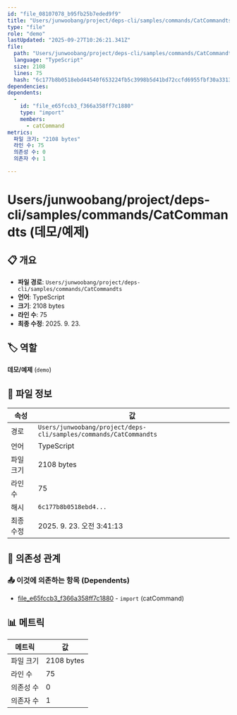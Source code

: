 ```yaml
---
id: "file_08107078_b95fb25b7eded9f9"
title: "Users/junwoobang/project/deps-cli/samples/commands/CatCommandts (데모/예제)"
type: "file"
role: "demo"
lastUpdated: "2025-09-27T10:26:21.341Z"
file:
  path: "Users/junwoobang/project/deps-cli/samples/commands/CatCommandts"
  language: "TypeScript"
  size: 2108
  lines: 75
  hash: "6c177b8b0518ebd44540f653224fb5c3998b5d41bd72ccfd6955fbf30a331368"
dependencies:
dependents:
  -
    id: "file_e65fccb3_f366a358ff7c1880"
    type: "import"
    members:
      - catCommand
metrics:
  파일 크기: "2108 bytes"
  라인 수: 75
  의존성 수: 0
  의존자 수: 1

---
```


# Users/junwoobang/project/deps-cli/samples/commands/CatCommandts (데모/예제)

## 📋 개요

- **파일 경로**: `Users/junwoobang/project/deps-cli/samples/commands/CatCommandts`
- **언어**: TypeScript
- **크기**: 2108 bytes
- **라인 수**: 75
- **최종 수정**: 2025. 9. 23.

## 🏷️ 역할

**데모/예제** (`demo`)

## 📄 파일 정보

| 속성 | 값 |
|------|----|
| 경로 | `Users/junwoobang/project/deps-cli/samples/commands/CatCommandts` |
| 언어 | TypeScript |
| 파일 크기 | 2108 bytes |
| 라인 수 | 75 |
| 해시 | `6c177b8b0518ebd4...` |
| 최종 수정 | 2025. 9. 23. 오전 3:41:13 |

## 🔗 의존성 관계

### 📤 이것에 의존하는 항목 (Dependents)

- [file_e65fccb3_f366a358ff7c1880](file_e65fccb3_f366a358ff7c1880.md) - `import` (catCommand)

## 📊 메트릭

| 메트릭 | 값 |
|--------|----|
| 파일 크기 | 2108 bytes |
| 라인 수 | 75 |
| 의존성 수 | 0 |
| 의존자 수 | 1 |

